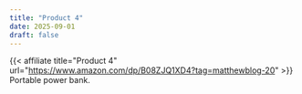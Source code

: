 ```yaml
---
title: "Product 4"
date: 2025-09-01
draft: false
---
```


{{< affiliate title="Product 4" url="https://www.amazon.com/dp/B08ZJQ1XD4?tag=matthewblog-20" >}}
Portable power bank.
